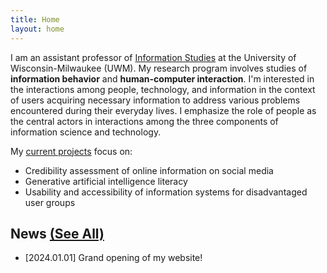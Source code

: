 ```yaml
---
title: Home
layout: home
---
```


I am an assistant professor of [Information Studies](https://uwm.edu/informationstudies/) at the University of Wisconsin-Milwaukee (UWM). My research program involves studies of <b>information behavior</b> and <b>human-computer interaction</b>. I'm interested in the interactions among people, technology, and information in the context of users acquiring necessary information to address various problems encountered during their everyday lives. I emphasize the role of people as the central actors in interactions among the three components of information science and technology. 

My [current projects](projects.md) focus on:
- Credibility assessment of online information on social media
- Generative artificial intelligence literacy
- Usability and accessibility of information systems for disadvantaged user groups

## News [(See All)](news.md)
- [2024.01.01] Grand opening of my website! 

<script align="left" type='text/javascript' id='clustrmaps' src='//cdn.clustrmaps.com/map_v2.js?cl=92a5ba&w=300&t=m&d=Buia3_aP6HE9HUvnNVOCjl51F8oLJBl4jj6v4tYFxDE&co=ffffff&ct=808080&cmo=3acc3a&cmn=ff5353'></script>

